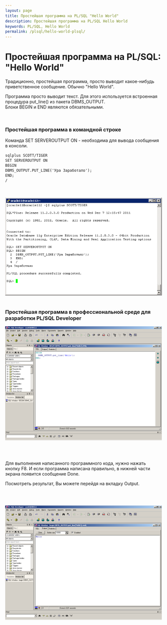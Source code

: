 ```yaml
---
layout: page
title: Простейшая программа на PL/SQL "Hello World"
description: Простейшая программа на PL/SQL Hello World
keywords: PL/SQL, Hello World
permalink: /plsql/hello-world-plsql/
---
```


# Простейшая программа на PL/SQL: "Hello World"

Традиционно, простейшая программа, просто выводит какое-нибудь приветственное сообщение. Обычно "Hello World".<br />

Программа просто выводит текст. Для этого используется встроенная процедура put_line() из пакета DBMS_OUTPUT.<br />
Блоки BEGIN и END являются обязательными.

<br/>
<h3>Простейшая программа в командной строке</h3>

Команда SET SERVEROUTPUT ON - необходима для вывода сообщения в консоли.

    sqlplus SCOTT/TIGER
    SET SERVEROUTPUT ON
    BEGIN
    DBMS_OUTPUT.PUT_LINE('Ура Заработало');
    END;
    /

<br/>
<br/>

<div align = "center">
<img src="/img/intro/hello-world-plsql/putty.png" border="0" alt="plsql hello world console sample">
</div>

<br/>
<h3>Простейшая программа в профессиональной среде для разработки PL/SQL Developer</h3>

<p><img src="/img/intro/hello-world-plsql/plsql_program_01.png" alt="Hello World on PL/SQL" /></p>

<br/><br />

Для выполнения написанного программного кода, нужно нажать кнопку F8. И если программа написана правильно, в нижней части экрана появится сообщение Done.

Посмотреть результат, Вы можете перейдя на вкладку Output.

<br/><br />

<p><img src="/img/intro/hello-world-plsql/plsql_program_02.png" alt="Hello World on PL/SQL" /></p>
